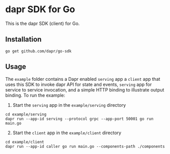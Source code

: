 # dapr SDK for Go

This is the dapr SDK (client) for Go.

## Installation

```
go get github.com/dapr/go-sdk
```

## Usage

The `example` folder contains a Dapr enabled `serving` app a `client` app that uses this SDK to invoke dapr API for state and events, `serving` app for service to service invocation, and a simple HTTP binding to illustrate output binding. To run the example:

1. Start the `serving` app in the `example/serving` directory 

```
cd example/serving
dapr run --app-id serving --protocol grpc --app-port 50001 go run main.go
```

2. Start the `client` app in the `example/client` directory

```
cd example/client
dapr run --app-id caller go run main.go --components-path ./components
```
